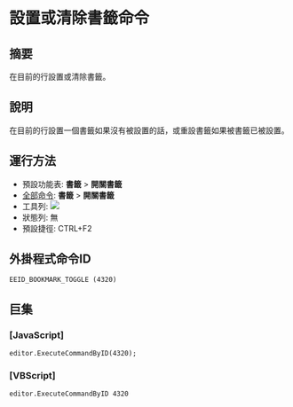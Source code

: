 # 設置或清除書籤命令

## 摘要

在目前的行設置或清除書籤。

## 說明

在目前的行設置一個書籤如果沒有被設置的話，或重設書籤如果被書籤已被設置。

## 運行方法

- 預設功能表: **書籤** \> **開關書籤**
- [全部命令](../tools/all_commands): **書籤** \> **開關書籤**
- 工具列: ![](../../images/bookmarktoggle..png)
- 狀態列: 無
- 預設捷徑: CTRL+F2

## 外掛程式命令ID

```
EEID_BOOKMARK_TOGGLE (4320)
```

## 巨集

### \[JavaScript\]

```
editor.ExecuteCommandByID(4320);
```

### \[VBScript\]

```
editor.ExecuteCommandByID 4320
```
